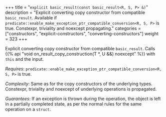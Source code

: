 +++
title = "`explicit basic_result(const basic_result<R, S, P> &)`"
description = "Explicit converting copy constructor from compatible `basic_result`. Available if `predicate::enable_make_exception_ptr_compatible_conversion<R, S, P>` is true. Constexpr, triviality and noexcept propagating."
categories = ["constructors", "explicit-constructors", "converting-constructors"]
weight = 323
+++

Explicit converting copy constructor from compatible `basic_result`. Calls {{% api "void on_result_copy_construction(T *, U &&) noexcept" %}} with `this` and the input.

*Requires*: `predicate::enable_make_exception_ptr_compatible_conversion<R, S, P>` is true.

*Complexity*: Same as for the copy constructors of the underlying types. Constexpr, triviality and noexcept of underlying operations is propagated.

*Guarantees*: If an exception is thrown during the operation, the object is left in a partially completed state, as per the normal rules for the same operation on a `struct`.

